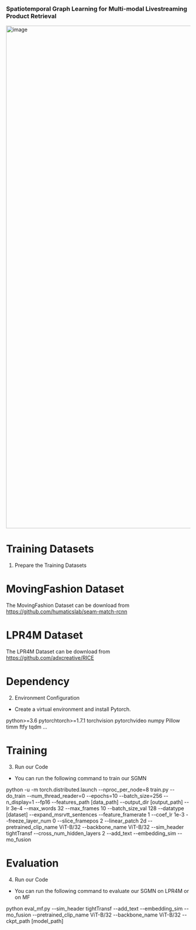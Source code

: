 ### Spatiotemporal Graph Learning for Multi-modal Livestreaming Product Retrieval

<img width="1369" alt="image" src="https://github.com/user-attachments/assets/0849f33b-5baa-4273-821e-78ad667a35a9">


# Training Datasets
1. Prepare the Training Datasets

# MovingFashion Dataset
The MovingFashion Dataset can be download from https://github.com/humaticslab/seam-match-rcnn

# LPR4M Dataset 
The LPR4M Dataset can be download from https://github.com/adxcreative/RICE

# Dependency
2. Environment Configuration
* Create a virtual environment and install Pytorch.

python>=3.6
pytorchtorch>=1.7.1
torchvision
pytorchvideo
numpy
Pillow
timm
ftfy
tqdm
...

# Training
3. Run our Code
*  You can run the following command to train our SGMN

python -u -m torch.distributed.launch --nproc_per_node=8 train.py --do_train --num_thread_reader=0 --epochs=10 --batch_size=256 --n_display=1 --fp16 --features_path [data_path] --output_dir  [output_path] --lr 3e-4 --max_words 32 --max_frames 10 --batch_size_val 128 --datatype [dataset] --expand_msrvtt_sentences --feature_framerate 1 --coef_lr 1e-3 --freeze_layer_num 0 --slice_framepos 2 --linear_patch 2d --pretrained_clip_name ViT-B/32 --backbone_name ViT-B/32 --sim_header tightTransf --cross_num_hidden_layers 2 --add_text --embedding_sim --mo_fusion

# Evaluation
4. Run our Code
*  You can run the following command to evaluate our SGMN on LPR4M or on MF

python eval_mf.py --sim_header tightTransf --add_text --embedding_sim --mo_fusion --pretrained_clip_name ViT-B/32 --backbone_name ViT-B/32  --ckpt_path [model_path]



